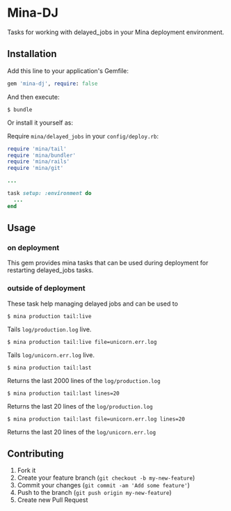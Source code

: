 # Mina-DJ

Tasks for working with delayed_jobs in your Mina deployment environment.

## Installation

Add this line to your application's Gemfile:

```rb
gem 'mina-dj', require: false
```

And then execute:

```shell
$ bundle
```

Or install it yourself as:


Require `mina/delayed_jobs` in your `config/deploy.rb`:

```rb
require 'mina/tail'
require 'mina/bundler'
require 'mina/rails'
require 'mina/git'

...

task setup: :environment do
  ...
end
```

## Usage

### on deployment

This gem provides mina tasks that can be used during deployment for restarting delayed_jobs tasks.




### outside of deployment

These task help managing delayed jobs and can be used to

```shell
$ mina production tail:live
```

Tails `log/production.log` live.

```shell
$ mina production tail:live file=unicorn.err.log
```

Tails `log/unicorn.err.log` live.

```shell
$ mina production tail:last
```

Returns the last 2000 lines of the `log/production.log`

```shell
$ mina production tail:last lines=20
```

Returns the last 20 lines of the `log/production.log`

```shell
$ mina production tail:last file=unicorn.err.log lines=20
```

Returns the last 20 lines of the `log/unicorn.err.log`

## Contributing

1. Fork it
2. Create your feature branch (`git checkout -b my-new-feature`)
3. Commit your changes (`git commit -am 'Add some feature'`)
4. Push to the branch (`git push origin my-new-feature`)
5. Create new Pull Request
